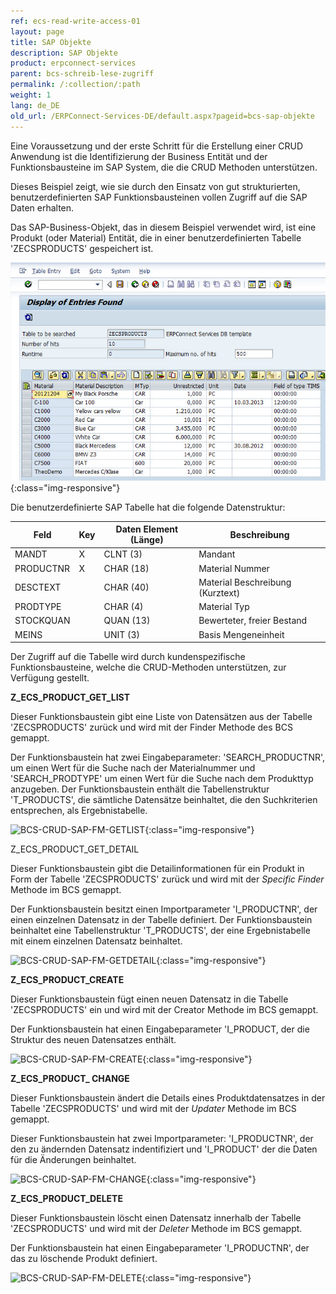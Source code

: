 ```yaml
---
ref: ecs-read-write-access-01
layout: page
title: SAP Objekte
description: SAP Objekte
product: erpconnect-services
parent: bcs-schreib-lese-zugriff
permalink: /:collection/:path
weight: 1
lang: de_DE
old_url: /ERPConnect-Services-DE/default.aspx?pageid=bcs-sap-objekte
---
```


Eine Voraussetzung und der erste Schritt für die Erstellung einer CRUD Anwendung ist die Identifizierung der Business Entität und der Funktionsbausteine im SAP System, die die CRUD Methoden unterstützen.

Dieses Beispiel zeigt, wie sie durch den Einsatz von gut strukturierten, benutzerdefinierten SAP Funktionsbausteinen vollen Zugriff auf die SAP Daten erhalten.

Das SAP-Business-Objekt, das in diesem Beispiel verwendet wird, ist eine Produkt (oder Material) Entität, die in einer benutzerdefinierten Tabelle 'ZECSPRODUCTS' gespeichert ist.

![BCS-CRUD-SAP-Tables-ZECSPRODUCTS](/img/content/BCS-CRUD-SAP-Tables-ZECSPRODUCTS.png){:class="img-responsive"}

Die benutzerdefinierte SAP Tabelle hat die folgende Datenstruktur:

| Feld      | Key | Daten Element (Länge) | Beschreibung                     |
|-----------|-----|-----------------------|----------------------------------|
| MANDT     | X   | CLNT (3)              | Mandant                          |
| PRODUCTNR | X   | CHAR (18)             | Material Nummer                  |
| DESCTEXT  |     | CHAR (40)             | Material Beschreibung (Kurztext) |
| PRODTYPE  |     | CHAR (4)              | Material Typ                     |
| STOCKQUAN |     | QUAN (13)             | Bewerteter, freier Bestand       |
| MEINS     |     | UNIT (3)              | Basis Mengeneinheit              |

Der Zugriff auf die Tabelle wird durch kundenspezifische Funktionsbausteine, welche die CRUD-Methoden unterstützen, zur Verfügung gestellt.


**Z_ECS_PRODUCT_GET_LIST**

Dieser Funktionsbaustein gibt eine Liste von Datensätzen aus der Tabelle 'ZECSPRODUCTS' zurück und wird mit der Finder Methode des BCS gemappt.

Der Funktionsbaustein hat zwei Eingabeparameter: 'SEARCH_PRODUCTNR', um einen Wert für die Suche nach der Materialnummer und 'SEARCH_PRODTYPE' um einen Wert für die Suche nach dem Produkttyp anzugeben. Der Funktionsbaustein enthält die Tabellenstruktur 'T_PRODUCTS', die sämtliche Datensätze beinhaltet, die den Suchkriterien entsprechen, als Ergebnistabelle.

![BCS-CRUD-SAP-FM-GETLIST](/img/content/BCS-CRUD-SAP-FM-GETLIST.png){:class="img-responsive"}

Z_ECS_PRODUCT_GET_DETAIL

Dieser Funktionsbaustein gibt die Detailinformationen für ein Produkt in Form der Tabelle 'ZECSPRODUCTS' zurück und wird mit der *Specific Finder* Methode im BCS gemappt.

Der Funktionsbaustein besitzt einen Importparameter 'I_PRODUCTNR', der einen einzelnen Datensatz in der Tabelle definiert. Der Funktionsbaustein beinhaltet eine Tabellenstruktur 'T_PRODUCTS', der eine Ergebnistabelle mit einem einzelnen Datensatz beinhaltet.

![BCS-CRUD-SAP-FM-GETDETAIL](/img/content/BCS-CRUD-SAP-FM-GETDETAIL.png){:class="img-responsive"}

**Z_ECS_PRODUCT_CREATE**

Dieser Funktionsbaustein fügt einen neuen Datensatz in die Tabelle 'ZECSPRODUCTS' ein und wird mit der Creator Methode im BCS gemappt.

Der Funktionsbaustein hat einen Eingabeparameter 'I_PRODUCT, der die Struktur des neuen Datensatzes enthält.

![BCS-CRUD-SAP-FM-CREATE](/img/content/BCS-CRUD-SAP-FM-CREATE.png){:class="img-responsive"}

**Z_ECS_PRODUCT_ CHANGE**

Dieser Funktionsbaustein ändert die Details eines Produktdatensatzes in der Tabelle 'ZECSPRODUCTS' und wird mit der *Updater* Methode im BCS gemappt.

Dieser Funktionsbaustein hat zwei Importparameter: 'I_PRODUCTNR', der den zu ändernden Datensatz indentifiziert und 'I_PRODUCT' der die Daten für die Änderungen beinhaltet.

![BCS-CRUD-SAP-FM-CHANGE](/img/content/BCS-CRUD-SAP-FM-CHANGE.png){:class="img-responsive"}

**Z_ECS_PRODUCT_DELETE**

Dieser Funktionsbaustein löscht einen Datensatz innerhalb der Tabelle 'ZECSPRODUCTS' und wird mit der *Deleter* Methode im BCS gemappt.

Der Funktionsbaustein hat einen Eingabeparameter 'I_PRODUCTNR', der das zu löschende Produkt definiert.

![BCS-CRUD-SAP-FM-DELETE](/img/content/BCS-CRUD-SAP-FM-DELETE.png){:class="img-responsive"}
